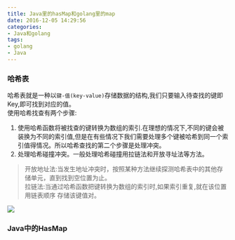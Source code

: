 ```yaml
---
title: Java里的hasMap和golang里的map
date: 2016-12-05 14:29:56
categories: 
- Java和golang
tags: 
- golang
- Java
---
```

### 哈希表  
哈希表就是一种以`键-值(key-value)`存储数据的结构,我们只要输入待查找的键即Key,即可找到对应的值。  
使用哈希找查有两个步骤:
1. 使用哈希函数将被找查的键转换为数组的索引.在理想的情况下,不同的键会被装换为不同的索引值,但是在有些情况下我们需要处理多个键被哈希到同一个索引值得情况。所以哈希查找的第二个步骤是处理冲突。
2. 处理哈希碰撞冲突。一般处理哈希碰撞用拉链法和开放寻址法等方法。
> 开放地址法:当发生地址冲突时，按照某种方法继续探测哈希表中的其他存储单元，直到找到空位置为止。  
> 拉链法:当通过哈希函数把键转换为数组的索引时,如果索引重复,就在该位置用链表顺序 存储该键值对。

![](http://ofa8x9gy9.bkt.clouddn.com/%E6%8B%89%E9%93%BE%E6%B3%95.png)  
### Java中的HasMap  

